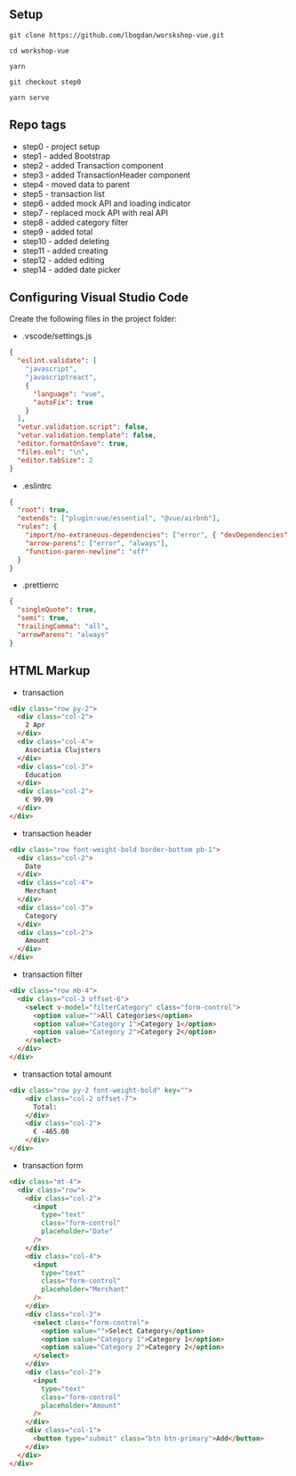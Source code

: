 ## Setup

```
git clone https://github.com/lbogdan/worskshop-vue.git

cd workshop-vue

yarn

git checkout step0

yarn serve
```

## Repo tags

* step0 - project setup
* step1 - added Bootstrap
* step2 - added Transaction component
* step3 - added TransactionHeader component
* step4 - moved data to parent
* step5 - transaction list
* step6 - added mock API and loading indicator
* step7 - replaced mock API with real API
* step8 - added category filter
* step9 - added total
* step10 - added deleting
* step11 - added creating
* step12 - added editing
* step14 - added date picker

## Configuring Visual Studio Code

Create the following files in the project folder:

* .vscode/settings.js

```json
{
  "eslint.validate": [
    "javascript",
    "javascriptreact",
    {
      "language": "vue",
      "autoFix": true
    }
  ],
  "vetur.validation.script": false,
  "vetur.validation.template": false,
  "editor.formatOnSave": true,
  "files.eol": "\n",
  "editor.tabSize": 2
}
```

* .eslintrc

```json
{
  "root": true,
  "extends": ["plugin:vue/essential", "@vue/airbnb"],
  "rules": {
    "import/no-extraneous-dependencies": ["error", { "devDependencies": true }],
    "arrow-parens": ["error", "always"],
    "function-paren-newline": "off"
  }
}
```

* .prettierrc

```json
{
  "singleQuote": true,
  "semi": true,
  "trailingComma": "all",
  "arrowParens": "always"
}
```

## HTML Markup

* transaction

```html
<div class="row py-2">
  <div class="col-2">
    2 Apr
  </div>
  <div class="col-4">
    Asociatia Clujsters
  </div>
  <div class="col-3">
    Education
  </div>
  <div class="col-2">
    € 99.99
  </div>
</div>
```

* transaction header

```html
<div class="row font-weight-bold border-bottom pb-1">
  <div class="col-2">
    Date
  </div>
  <div class="col-4">
    Merchant
  </div>
  <div class="col-3">
    Category
  </div>
  <div class="col-2">
    Amount
  </div>
</div>
```

* transaction filter

```html
<div class="row mb-4">
  <div class="col-3 offset-6">
    <select v-model="filterCategory" class="form-control">
      <option value="">All Categories</option>
      <option value="Category 1">Category 1</option>
      <option value="Category 2">Category 2</option>
    </select>
  </div>
</div>
```

* transaction total amount

```html
<div class="row py-2 font-weight-bold" key="">
    <div class="col-2 offset-7">
      Total:
    </div>
    <div class="col-2">
      € -465.00
    </div>
</div>
```

* transaction form

```html
<div class="mt-4">
  <div class="row">
    <div class="col-2">
      <input
        type="text"
        class="form-control"
        placeholder="Date"
      />
    </div>
    <div class="col-4">
      <input
        type="text"
        class="form-control"
        placeholder="Merchant"
      />
    </div>
    <div class="col-3">
      <select class="form-control">
        <option value="">Select Category</option>
        <option value="Category 1">Category 1</option>
        <option value="Category 2">Category 2</option>
      </select>
    </div>
    <div class="col-2">
      <input
        type="text"
        class="form-control"
        placeholder="Amount"
      />
    </div>
    <div class="col-1">
      <button type="submit" class="btn btn-primary">Add</button>
    </div>
  </div>
</div>
```
